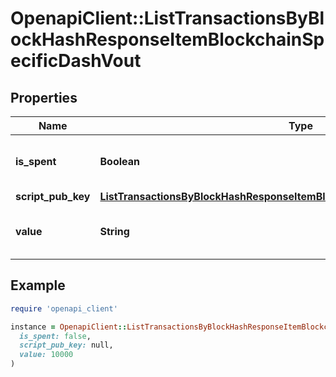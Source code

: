 # OpenapiClient::ListTransactionsByBlockHashResponseItemBlockchainSpecificDashVout

## Properties

| Name | Type | Description | Notes |
| ---- | ---- | ----------- | ----- |
| **is_spent** | **Boolean** | Defines whether the output is spent or not. |  |
| **script_pub_key** | [**ListTransactionsByBlockHashResponseItemBlockchainSpecificDashScriptPubKey**](ListTransactionsByBlockHashResponseItemBlockchainSpecificDashScriptPubKey.md) |  |  |
| **value** | **String** | Represents the sent/received amount. |  |

## Example

```ruby
require 'openapi_client'

instance = OpenapiClient::ListTransactionsByBlockHashResponseItemBlockchainSpecificDashVout.new(
  is_spent: false,
  script_pub_key: null,
  value: 10000
)
```

